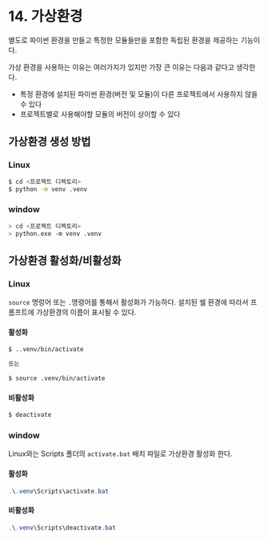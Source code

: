 # 14. 가상환경



별도로 파이썬 환경을 만들고 특정한 모듈들만을 포함한 독립된 환경을 제공하는 기능이다.

가상 환경을 사용하는 이유는 여러가지가 있지만 가장 큰 이유는 다음과 같다고 생각한다.

* 특정 환경에 설치된 파이썬 환경(버전 및 모듈)이 다른 프로젝트에서 사용하지 않을 수 있다
* 프로젝트별로 사용해야할 모듈의 버전이 상이할 수 있다

## 가상환경 생성 방법

### Linux <a href="#user-content-31linux" id="user-content-31linux"></a>

```sh
$ cd <프로젝트 디렉토리>
$ python -m venv .venv
```

### window <a href="#user-content-32window" id="user-content-32window"></a>

```sh
> cd <프로젝트 디렉토리>
> python.exe -m venv .venv 
```

## 가상환경 활성화/비활성화 <a href="#user-content-4" id="user-content-4"></a>

### Linux <a href="#user-content-41linux" id="user-content-41linux"></a>

`source` 명렁어 또는 `.`명령어를 통해서 활성화가 가능하다.  설치된 쉘 환경에 따라서 프롬프트에 가상환경의 이름이 표시될 수 있다.

#### 활성화

```sh
$ ..venv/bin/activate

또는

$ source .venv/bin/activate
```

#### 비활성화 <a href="#user-content-42window" id="user-content-42window"></a>

```bash
$ deactivate
```

### window <a href="#user-content-42window" id="user-content-42window"></a>

Linux와는 Scripts 폴더의 `activate.bat` 배치 파일로 가상환경 활성화 한다.

#### 활성화

```powershell
.\.venv\Scripts\activate.bat
```

#### 비활성화 <a href="#user-content-5" id="user-content-5"></a>

```powershell
.\.venv\Scripts\deactivate.bat 
```
